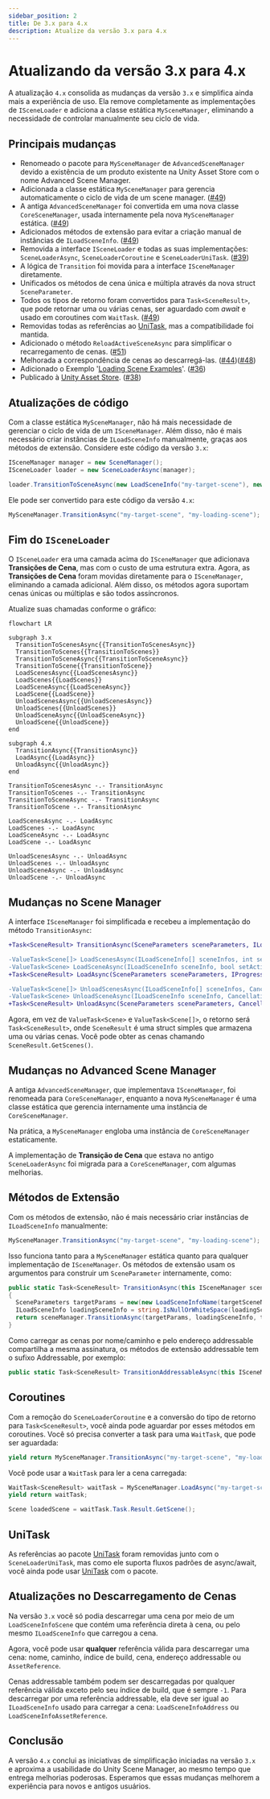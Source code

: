 ```yaml
---
sidebar_position: 2
title: De 3.x para 4.x
description: Atualize da versão 3.x para 4.x
---
```


# Atualizando da versão 3.x para 4.x

A atualização `4.x` consolida as mudanças da versão `3.x` e simplifica ainda mais a experiência de uso.
Ela remove completamente as implementações de `ISceneLoader` e adiciona a classe estática `MySceneManager`, eliminando a necessidade de controlar manualmente seu ciclo de vida.

## Principais mudanças

* Renomeado o pacote para `MySceneManager` de `AdvancedSceneManager` devido a existência de um produto existente na Unity Asset Store com o nome Advanced Scene Manager.
* Adicionada a classe estática `MySceneManager` para gerencia automaticamente o ciclo de vida de um scene manager. ([#49](https://github.com/mygamedevtools/scene-loader/issues/49))
* A antiga `AdvancedSceneManager` foi convertida em uma nova classe `CoreSceneManager`, usada internamente pela nova `MySceneManager` estática. ([#49](https://github.com/mygamedevtools/scene-loader/issues/49))
* Adicionados métodos de extensão para evitar a criação manual de instâncias de `ILoadSceneInfo`. ([#49](https://github.com/mygamedevtools/scene-loader/issues/49))
* Removida a interface `ISceneLoader` e todas as suas implementações: `SceneLoaderAsync`, `SceneLoaderCoroutine` e `SceneLoaderUniTask`. ([#39](https://github.com/mygamedevtools/scene-loader/issues/39))
* A lógica de `Transition` foi movida para a interface `ISceneManager` diretamente.
* Unificados os métodos de cena única e múltipla através da nova struct `SceneParameter`.
* Todos os tipos de retorno foram convertidos para `Task<SceneResult>`, que pode retornar uma ou várias cenas, ser aguardado com _await_ e usado em coroutines com `WaitTask`. ([#49](https://github.com/mygamedevtools/scene-loader/issues/49))
* Removidas todas as referências ao [UniTask], mas a compatibilidade foi mantida.
* Adicionado o método `ReloadActiveSceneAsync` para simplificar o recarregamento de cenas. ([#51](https://github.com/mygamedevtools/scene-loader/issues/51))
* Melhorada a correspondência de cenas ao descarregá-las. ([#44](https://github.com/mygamedevtools/scene-loader/issues/44))([#48](https://github.com/mygamedevtools/scene-loader/issues/48))
* Adicionado o Exemplo '[Loading Scene Examples](../samples/loading-scene-examples.md)'. ([#36](https://github.com/mygamedevtools/scene-loader/issues/36))
* Publicado à [Unity Asset Store](https://assetstore.unity.com/packages/slug/313159). ([#38](https://github.com/mygamedevtools/scene-loader/issues/38))

## Atualizações de código

Com a classe estática `MySceneManager`, não há mais necessidade de gerenciar o ciclo de vida de um `ISceneManager`.
Além disso, não é mais necessário criar instâncias de `ILoadSceneInfo` manualmente, graças aos métodos de extensão.
Considere este código da versão `3.x`:

```cs
ISceneManager manager = new SceneManager();
ISceneLoader loader = new SceneLoaderAsync(manager);

loader.TransitionToSceneAsync(new LoadSceneInfo("my-target-scene"), new LoadSceneInfoName("my-loading-scene"));
```

Ele pode ser convertido para este código da versão `4.x`:

```cs
MySceneManager.TransitionAsync("my-target-scene", "my-loading-scene");
```

## Fim do `ISceneLoader`

O `ISceneLoader` era uma camada acima do `ISceneManager` que adicionava **Transições de Cena**, mas com o custo de uma estrutura extra.
Agora, as **Transições de Cena** foram movidas diretamente para o `ISceneManager`, eliminando a camada adicional.
Além disso, os métodos agora suportam cenas únicas ou múltiplas e são todos assíncronos.

Atualize suas chamadas conforme o gráfico:

```mermaid
flowchart LR

subgraph 3.x
  TransitionToScenesAsync{{TransitionToScenesAsync}}
  TransitionToScenes{{TransitionToScenes}}
  TransitionToSceneAsync{{TransitionToSceneAsync}}
  TransitionToScene{{TransitionToScene}}
  LoadScenesAsync{{LoadScenesAsync}}
  LoadScenes{{LoadScenes}}
  LoadSceneAsync{{LoadSceneAsync}}
  LoadScene{{LoadScene}}
  UnloadScenesAsync{{UnloadScenesAsync}}
  UnloadScenes{{UnloadScenes}}
  UnloadSceneAsync{{UnloadSceneAsync}}
  UnloadScene{{UnloadScene}}
end

subgraph 4.x
  TransitionAsync{{TransitionAsync}}
  LoadAsync{{LoadAsync}}
  UnloadAsync{{UnloadAsync}}
end

TransitionToScenesAsync -.- TransitionAsync
TransitionToScenes -.- TransitionAsync
TransitionToSceneAsync -.- TransitionAsync
TransitionToScene -.- TransitionAsync

LoadScenesAsync -.- LoadAsync
LoadScenes -.- LoadAsync
LoadSceneAsync -.- LoadAsync
LoadScene -.- LoadAsync

UnloadScenesAsync -.- UnloadAsync
UnloadScenes -.- UnloadAsync
UnloadSceneAsync -.- UnloadAsync
UnloadScene -.- UnloadAsync
```

## Mudanças no Scene Manager

A interface `ISceneManager` foi simplificada e recebeu a implementação do método `TransitionAsync`:

```diff
+Task<SceneResult> TransitionAsync(SceneParameters sceneParameters, ILoadSceneInfo intermediateSceneReference = default, CancellationToken token = default);

-ValueTask<Scene[]> LoadScenesAsync(ILoadSceneInfo[] sceneInfos, int setIndexActive = -1, IProgress<float> progress = null, CancellationToken token = default);
-ValueTask<Scene> LoadSceneAsync(ILoadSceneInfo sceneInfo, bool setActive = false, IProgress<float> progress = null, CancellationToken token = default);
+Task<SceneResult> LoadAsync(SceneParameters sceneParameters, IProgress<float> progress = null, CancellationToken token = default);

-ValueTask<Scene[]> UnloadScenesAsync(ILoadSceneInfo[] sceneInfos, CancellationToken token = default);
-ValueTask<Scene> UnloadSceneAsync(ILoadSceneInfo sceneInfo, CancellationToken token = default);
+Task<SceneResult> UnloadAsync(SceneParameters sceneParameters, CancellationToken token = default);
```

Agora, em vez de `ValueTask<Scene>` e `ValueTask<Scene[]>`, o retorno será `Task<SceneResult>`, onde `SceneResult` é uma struct simples que armazena uma ou várias cenas.
Você pode obter as cenas chamando `SceneResult.GetScenes()`.

## Mudanças no Advanced Scene Manager

A antiga `AdvancedSceneManager`, que implementava `ISceneManager`, foi renomeada para `CoreSceneManager`, enquanto a nova `MySceneManager` é uma classe estática que gerencia internamente uma instância de `CoreSceneManager`.

Na prática, a `MySceneManager` engloba uma instância de `CoreSceneManager` estaticamente.

A implementação de **Transição de Cena** que estava no antigo `SceneLoaderAsync` foi migrada para a `CoreSceneManager`, com algumas melhorias.

## Métodos de Extensão

Com os métodos de extensão, não é mais necessário criar instâncias de `ILoadSceneInfo` manualmente:

```cs
MySceneManager.TransitionAsync("my-target-scene", "my-loading-scene");
```

Isso funciona tanto para a `MySceneManager` estática quanto para qualquer implementação de `ISceneManager`.
Os métodos de extensão usam os argumentos para construir um `SceneParameter` internamente, como:

```cs
public static Task<SceneResult> TransitionAsync(this ISceneManager sceneManager, string targetSceneName, string loadingSceneName = null, CancellationToken token = default)
{
  SceneParameters targetParams = new(new LoadSceneInfoName(targetSceneName), true);
  ILoadSceneInfo loadingSceneInfo = string.IsNullOrWhiteSpace(loadingSceneName) ? null : new LoadSceneInfoName(loadingSceneName);
  return sceneManager.TransitionAsync(targetParams, loadingSceneInfo, token);
}
```

Como carregar as cenas por nome/caminho e pelo endereço addressable compartilha a mesma assinatura, os métodos de extensão addressable tem o sufixo Addressable, por exemplo:

```cs
public static Task<SceneResult> TransitionAddressableAsync(this ISceneManager sceneManager, string targetAddress, string loadingAddress = null, CancellationToken token = default);
```

## Coroutines

Com a remoção do `SceneLoaderCoroutine` e a conversão do tipo de retorno para `Task<SceneResult>`, você ainda pode aguardar por esses métodos em coroutines.
Você só precisa converter a task para uma `WaitTask`, que pode ser aguardada:

```cs
yield return MySceneManager.TransitionAsync("my-target-scene", "my-loading-scene").ToWaitTask();
```

Você pode usar a `WaitTask` para ler a cena carregada:

```cs
WaitTask<SceneResult> waitTask = MySceneManager.LoadAsync("my-target-scene");
yield return waitTask;

Scene loadedScene = waitTask.Task.Result.GetScene();
```

## UniTask

As referências ao pacote [UniTask] foram removidas junto com o `SceneLoaderUniTask`, mas como ele suporta fluxos padrões de async/await, você ainda pode usar [UniTask] com o pacote.

## Atualizações no Descarregamento de Cenas

Na versão `3.x` você só podia descarregar uma cena por meio de um `LoadSceneInfoScene` que contém uma referência direta à cena, ou pelo mesmo `ILoadSceneInfo` que carregou a cena.

Agora, você pode usar **qualquer** referência válida para descarregar uma cena: nome, caminho, índice de build, cena, endereço addressable ou `AssetReference`.

Cenas addressable também podem ser descarregadas por qualquer referência válida exceto pelo seu índice de build, que é sempre `-1`. Para descarregar por uma referência addressable, ela deve ser igual ao `ILoadSceneInfo` usado para carregar a cena: `LoadSceneInfoAddress` ou `LoadSceneInfoAssetReference`.

## Conclusão

A versão `4.x` conclui as iniciativas de simplificação iniciadas na versão `3.x` e aproxima a usabilidade do Unity Scene Manager, ao mesmo tempo que entrega melhorias poderosas.
Esperamos que essas mudanças melhorem a experiência para novos e antigos usuários.

[UniTask]: https://github.com/Cysharp/UniTask